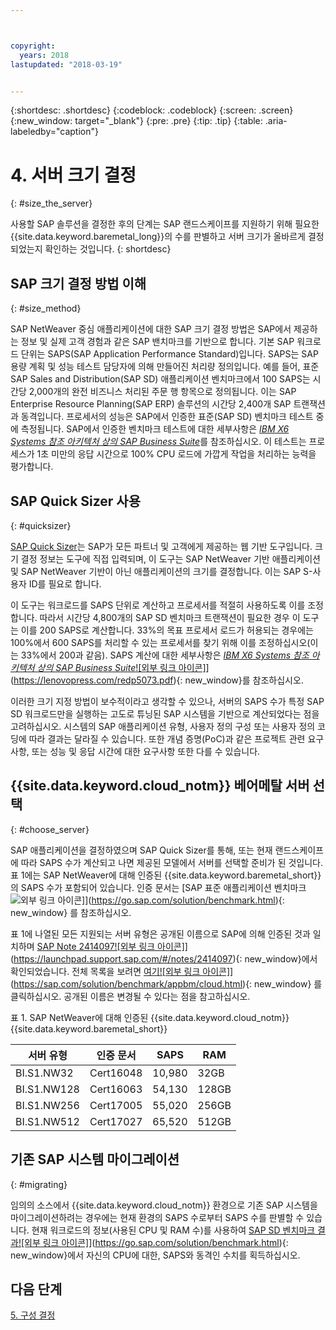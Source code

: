 ```yaml
---



copyright:
  years: 2018
lastupdated: "2018-03-19"


---
```


{:shortdesc: .shortdesc}
{:codeblock: .codeblock}
{:screen: .screen}
{:new_window: target="_blank"}
{:pre: .pre}
{:tip: .tip}
{:table: .aria-labeledby="caption"}


# 4. 서버 크기 결정
{: #size_the_server}

사용할 SAP 솔루션을 결정한 후의 단계는 SAP 랜드스케이프를 지원하기 위해 필요한 {{site.data.keyword.baremetal_long}}의 수를 판별하고 서버 크기가 올바르게 결정되었는지 확인하는 것입니다.
{: shortdesc}

## SAP 크기 결정 방법 이해
{: #size_method}

SAP NetWeaver 중심 애플리케이션에 대한 SAP 크기 결정 방법은 SAP에서 제공하는 정보 및 실제 고객 경험과 같은 SAP 밴치마크를 기반으로 합니다. 기본 SAP 워크로드 단위는 SAPS(SAP Application Performance Standard)입니다. SAPS는 SAP 용량 계획 및 성능 테스트 담당자에 의해 만들어진 처리량 정의입니다. 예를 들어, 표준 SAP Sales and Distribution(SAP SD) 애플리케이션 벤치마크에서 100 SAPS는 시간당 2,000개의 완전 비즈니스 처리된 주문 행 항목으로 정의됩니다. 이는 SAP Enterprise Resource Planning(SAP ERP) 솔루션의 시간당 2,400개 SAP 트랜잭션과 동격입니다. 프로세서의 성능은 SAP에서 인증한 표준(SAP SD) 벤치마크 테스트 중에 측정됩니다. SAP에서 인증한 벤치마크 테스트에 대한 세부사항은 [*IBM X6 Systems 참조 아키텍처 상의 SAP Business Suite*](https://lenovopress.com/redp5073.pdf)를 참조하십시오. 이 테스트는 프로세스가 1초 미만의 응답 시간으로 100% CPU 로드에 가깝게 작업을 처리하는 능력을 평가합니다. 

## SAP Quick Sizer 사용
{: #quicksizer}
  
[SAP Quick Sizer](https://service.sap.com/quicksizer)는 SAP가 모든 파트너 및 고객에게 제공하는 웹 기반 도구입니다. 크기 결정 정보는 도구에 직접 입력되며, 이 도구는 SAP NetWeaver 기반 애플리케이션 및 SAP NetWeaver 기반이 아닌 애플리케이션의 크기를 결정합니다. 이는 SAP S-사용자 ID를 필요로 합니다. 
  
이 도구는 워크로드를 SAPS 단위로 계산하고 프로세서를 적절히 사용하도록 이를 조정합니다. 따라서 시간당 4,800개의 SAP SD 벤치마크 트랜잭션이 필요한 경우 이 도구는 이를 200 SAPS로 계산합니다. 33%의 목표 프로세서 로드가 허용되는 경우에는 100%에서 600 SAPS를 처리할 수 있는 프로세서를 찾기 위해 이를 조정하십시오(이는 33%에서 200과 같음). SAPS 계산에 대한 세부사항은 [*IBM X6 Systems 참조 아키텍처 상의 SAP Business Suite*![외부 링크 아이콘]](../../icons/launch-glyph.svg "외부 링크 아이콘")](https://lenovopress.com/redp5073.pdf){: new_window}를 참조하십시오. 

이러한 크기 지정 방법이 보수적이라고 생각할 수 있으나, 서버의 SAPS 수가 특정 SAP SD 워크로드만을 실행하는 고도로 튜닝된 SAP 시스템을 기반으로 계산되었다는 점을 고려하십시오. 시스템의 SAP 애플리케이션 유형, 사용자 정의 구성 또는 사용자 정의 코딩에 따라 결과는 달라질 수 있습니다. 또한 개념 증명(PoC)과 같은 프로젝트 관련 요구사항, 또는 성능 및 응답 시간에 대한 요구사항 또한 다를 수 있습니다. 

## {{site.data.keyword.cloud_notm}} 베어메탈 서버 선택
{: #choose_server}

SAP 애플리케이션을 결정하였으며 SAP Quick Sizer를 통해, 또는 현재 랜드스케이프에 따라 SAPS 수가 계산되고 나면 제공된 모델에서 서버를 선택할 준비가 된 것입니다. 표 1에는 SAP NetWeaver에 대해 인증된 {{site.data.keyword.baremetal_short}}의 SAPS 수가 포함되어 있습니다. 인증 문서는 [SAP 표준 애플리케이션 벤치마크![외부 링크 아이콘](../../icons/launch-glyph.svg "외부 링크 아이콘")]](https://go.sap.com/solution/benchmark.html){: new_window} 를 참조하십시오.  

표 1에 나열된 모든 지원되는 서버 유형은 공개된 이름으로 SAP에 의해 인증된 것과 일치하며 [SAP Note 2414097![외부 링크 아이콘]](../../icons/launch-glyph.svg "외부 링크 아이콘")](https://launchpad.support.sap.com/#/notes/2414097){: new_window}에서 확인되었습니다. 전체 목록을 보려면 [여기![외부 링크 아이콘]](../../icons/launch-glyph.svg "외부 링크 아이콘")](https://sap.com/solution/benchmark/appbm/cloud.html){: new_window} 를 클릭하십시오. 공개된 이름은 변경될 수 있다는 점을 참고하십시오. 

표 1. SAP NetWeaver에 대해 인증된 {{site.data.keyword.cloud_notm}} {{site.data.keyword.baremetal_short}}

| 서버 유형 | 인증 문서 | SAPS | RAM |
| --- | --- | --- | --- |
| BI.S1.NW32 | Cert16048 | 10,980 | 32GB |
| BI.S1.NW128 | Cert16063 | 54,130 | 128GB |
| BI.S1.NW256 | Cert17005 | 55,020 | 256GB |
| BI.S1.NW512 | Cert17027 | 65,520 | 512GB |

## 기존 SAP 시스템 마이그레이션 
{: #migrating}

임의의 소스에서 {{site.data.keyword.cloud_notm}} 환경으로 기존 SAP 시스템을 마이그레이션하려는 경우에는 현재 환경의 SAPS 수로부터 SAPS 수를 판별할 수 있습니다. 현재 워크로드의 정보(사용된 CPU 및 RAM 수)를 사용하여 [SAP SD 벤치마크 결과![외부 링크 아이콘]](../../icons/launch-glyph.svg "외부 링크 아이콘")](https://go.sap.com/solution/benchmark.html){: new_window}에서 자신의 CPU에 대한, SAPS와 동격인 수치를 획득하십시오. 

## 다음 단계

 [5. 구성 결정](/docs/infrastructure/sap-netweaver/sap-determine-configuration.html)
